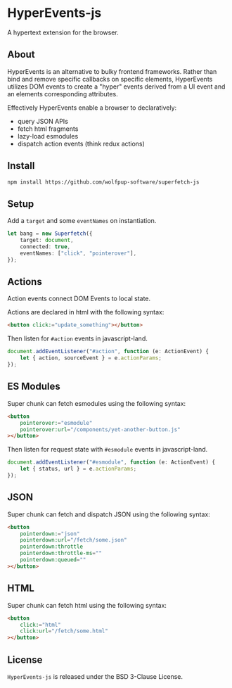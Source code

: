 # HyperEvents-js

A hypertext extension for the browser.

## About

HyperEvents is an alternative to bulky frontend frameworks. Rather than bind and remove specific callbacks on specific elements, HyperEvents utilizes DOM events to create a "hyper" events derived from a UI event and an elements corresponding attributes.

Effectively HyperEvents enable a browser to declaratively:

- query JSON APIs
- fetch html fragments
- lazy-load esmodules
- dispatch action events (think redux actions)

## Install

```html
npm install https://github.com/wolfpup-software/superfetch-js
```

## Setup

Add a `target` and some `eventNames` on instantiation.

```ts
let bang = new Superfetch({
	target: document,
	connected: true,
	eventNames: ["click", "pointerover"],
});
```

## Actions

Action events connect DOM Events to local state.

Actions are declared in html with the following syntax:

```html
<button click:="update_something"></button>
```

Then listen for `#action` events in javascript-land.

```ts
document.addEventListener("#action", function (e: ActionEvent) {
	let { action, sourceEvent } = e.actionParams;
});
```

## ES Modules

Super chunk can fetch esmodules using the following syntax:

```html
<button
	pointerover:="esmodule"
	pointerover:url="/components/yet-another-button.js"
></button>
```

Then listen for request state with `#esmodule` events in javascript-land.

```ts
document.addEventListener("#esmodule", function (e: ActionEvent) {
	let { status, url } = e.actionParams;
});
```

## JSON

Super chunk can fetch and dispatch JSON using the following syntax:

```html
<button
	pointerdown:="json"
	pointerdown:url="/fetch/some.json"
	pointerdown:throttle
	pointerdown:throttle-ms=""
	pointerdown:queued=""
></button>
```

## HTML

Super chunk can fetch html using the following syntax:

```html
<button
	click:="html"
	click:url="/fetch/some.html"
></button>
```

## License

`HyperEvents-js` is released under the BSD 3-Clause License.
